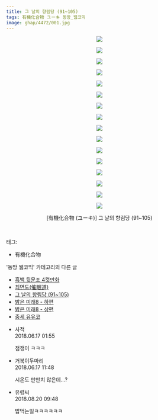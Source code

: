 ```yaml
---
title: 그 날의 향림당 (91~105)
tags: 有機化合物 ユーキ 동방_웹코믹
image: ghap/4472/001.jpg
---
```

<div class="article">
<p style="text-align: center; clear: none; float: none;"><img src="{{ site.nasurl }}/ghap/4472/001.jpg"/></p>
<p style="text-align: center; clear: none; float: none;"><img src="{{ site.nasurl }}/ghap/4472/002.jpg"/></p>
<p style="text-align: center; clear: none; float: none;"><img src="{{ site.nasurl }}/ghap/4472/003.jpg"/></p>
<p style="text-align: center; clear: none; float: none;"><img src="{{ site.nasurl }}/ghap/4472/004.jpg"/></p>
<p style="text-align: center; clear: none; float: none;"><img src="{{ site.nasurl }}/ghap/4472/005.jpg"/></p>
<p style="text-align: center; clear: none; float: none;"><img src="{{ site.nasurl }}/ghap/4472/006.jpg"/></p>
<p style="text-align: center; clear: none; float: none;"><img src="{{ site.nasurl }}/ghap/4472/007.jpg"/></p>
<p style="text-align: center; clear: none; float: none;"><img src="{{ site.nasurl }}/ghap/4472/008.jpg"/></p>
<p style="text-align: center; clear: none; float: none;"><img src="{{ site.nasurl }}/ghap/4472/009.jpg"/></p>
<p style="text-align: center; clear: none; float: none;"><img src="{{ site.nasurl }}/ghap/4472/010.jpg"/></p>
<p style="text-align: center; clear: none; float: none;"><img src="{{ site.nasurl }}/ghap/4472/011.jpg"/></p>
<p style="text-align: center; clear: none; float: none;"><img src="{{ site.nasurl }}/ghap/4472/012.jpg"/></p>
<p style="text-align: center; clear: none; float: none;"><img src="{{ site.nasurl }}/ghap/4472/013.jpg"/></p>
<p style="text-align: center; clear: none; float: none;"><img src="{{ site.nasurl }}/ghap/4472/014.jpg"/></p>
<p style="text-align: center; clear: none; float: none;"><img src="{{ site.nasurl }}/ghap/4472/015.jpg"/></p>
<p style="text-align: center; clear: none; float: none;"><img src="{{ site.nasurl }}/ghap/4472/016.jpg"/></p>
<p style="text-align: center; clear: none; float: none;">[有機化合物 (ユーキ)] 그 날의 향림당 (91~105)</p>
<p><br/></p>
</div><div class="tagTrail">
<p>태그: </p>
<ul>
<li>有機化合物</li>
</ul>
</div><div class="another">
<p>'동방 웹코믹' 카테고리의 다른 글</p>
<ul>
<li><a href="/2018-06-17-ghap_4474">흑백 뒷문조 4컷만화</a></li>
<li><a href="/2018-06-17-ghap_4473">최면도(催眠道)</a></li>
<li><a href="/2018-06-17-ghap_4472">그 날의 향림당 (91~105)</a></li>
<li><a href="/2018-06-08-ghap_4407">밝은 미래8 - 하편</a></li>
<li><a href="/2018-06-08-ghap_4406">밝은 미래8 - 상편</a></li>
<li><a href="/2018-06-03-ghap_4398">중세 유유코</a></li>
</ul>
</div><div class="cb_module cb_fluid">
<div class="cb_wrt cb_profile">
<div class="comment">
<ul>
<li class="cb_thumb_off" id="comment15271708">
<div class="cb_comment_area">
<div class="cb_info_area">
<div class="cb_section">
<span class="cb_nick_name">사적</span>
</div>
<div class="cb_section">
<span class="cb_date">2018.06.17 01:55 </span>
</div>
</div>
<div class="cb_dsc_comment">
<p class="cb_dsc">
											점쟁이 ㅋㅋㅋ
										</p>
</div>
</div></li>
<li class="cb_thumb_off" id="comment15271798">
<div class="cb_comment_area">
<div class="cb_info_area">
<div class="cb_section">
<span class="cb_nick_name">거북이두마리</span>
</div>
<div class="cb_section">
<span class="cb_date">2018.06.17 11:48 </span>
</div>
</div>
<div class="cb_dsc_comment">
<p class="cb_dsc">
											시온도 만만치 않은데...?
										</p>
</div>
</div></li>
<li class="cb_thumb_off" id="comment15312495">
<div class="cb_comment_area">
<div class="cb_info_area">
<div class="cb_section">
<span class="cb_nick_name">유령씨</span>
</div>
<div class="cb_section">
<span class="cb_date">2018.08.20 09:48 </span>
</div>
</div>
<div class="cb_dsc_comment">
<p class="cb_dsc">
											밥먹는일ㅋㅋㅋㅋㅋㅋ<br/>
</p>
</div>
</div></li>
</ul>
</div>
</div><!-- commentList close -->
</div>